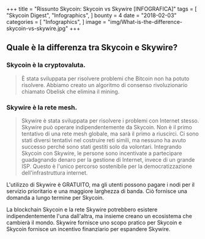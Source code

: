 +++
title = "Rissunto Skycoin: Skycoin vs Skywire [INFOGRAFICA]"
tags = [
    "Skycoin Digest",
    "Infographics",
]
bounty = 4
date = "2018-02-03"
categories = [
    "Infographics",
]
image = "img/What-is-the-difference-skycoin-vs-skywire.jpg"
+++

## Quale è la differenza tra Skycoin e Skywire?

### Skycoin è la cryptovaluta.
> È stata sviluppata per risolvere problemi che Bitcoin non ha potuto risolvere. Abbiamo creato un algoritmo di consenso rivoluzionario chiamato Obelisk che elimina il mining.

### Skywire è la rete mesh.

> Skywire è stata sviluppata per risolvere i problemi con Internet stesso. Skywire può operare indipendentemente da Skycoin. Non è il primo tentativo di una rete mesh globale, ma sarà il primo a riuscirci. Ci sono stati diversi tentativi nel costruire reti simili, ma nessuno ha avuto successo perché sono stati gestiti solo da volontari. Integrando Skycoin con Skywire, le persone sono incentivate a partecipare guadagnando denaro per la gestione di Internet, invece di un grande ISP. Questo è l'unico percorso sostenibile per la democratizzazione dell'infrastruttura internet.

L'utilizzo di Skywire è GRATUITO, ma gli utenti possono pagare i nodi per il servizio prioritario e una maggiore larghezza di banda. Ciò fornisce una domanda a lungo termine per Skycoin.

La blockchain Skycoin e la rete Skywire potrebbero esistere indipendentemente l'una dall'altra, ma insieme creano un ecosistema che cambierà il mondo. Skywire fornisce uno scopo pratico per Skycoin e Skycoin fornisce un incentivo finanziario per espandere Skywire.
